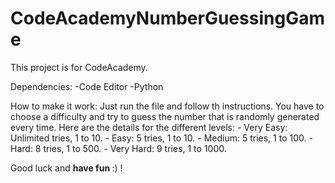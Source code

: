 # CodeAcademyNumberGuessingGame

This project is for CodeAcademy.

Dependencies:
  -Code Editor
  -Python
  
How to make it work:
  Just run the file and follow th instructions. You have to choose a difficulty and try to guess the number that is randomly generated every time.
  Here are the details for the different levels:
    - Very Easy: Unlimited tries, 1 to 10.
    - Easy: 5 tries, 1 to 10.
    - Medium: 5 tries, 1 to 100.
    - Hard: 8 tries, 1 to 500.
    - Very Hard: 9 tries, 1 to 1000.
    
Good luck and <b> have fun </b> :) !
